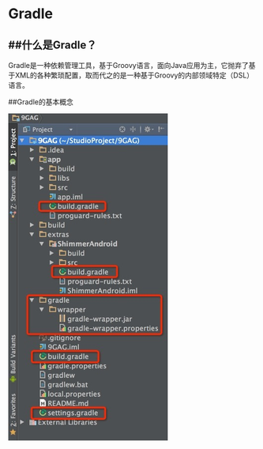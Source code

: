 # Gradle

##什么是Gradle？
---
Gradle是一种依赖管理工具，基于Groovy语言，面向Java应用为主，它抛弃了基于XML的各种繁琐配置，取而代之的是一种基于Groovy的内部领域特定（DSL）语言。

##Gradle的基本概念

![](/images/gradle-01.jpeg)


